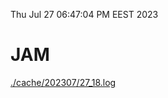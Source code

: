 Thu Jul 27 06:47:04 PM EEST 2023
# JAM
<a href='./cache/202307/27_18.log'>./cache/202307/27_18.log</a>
